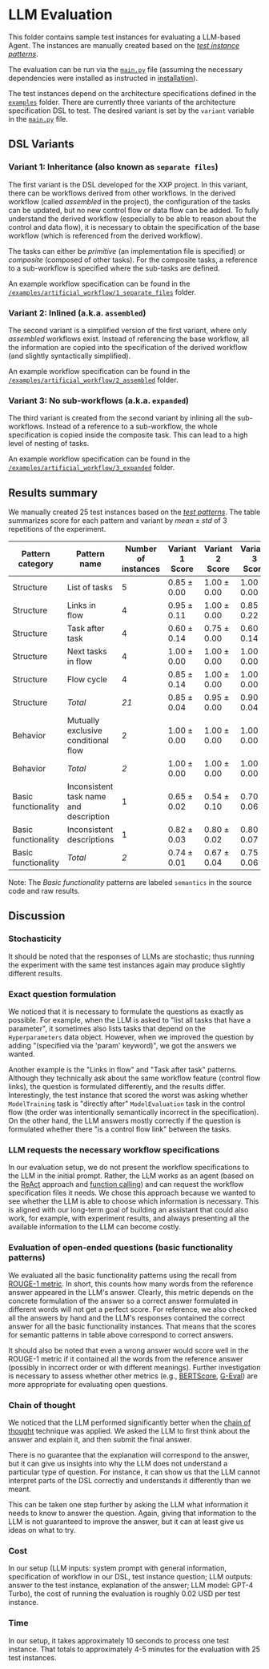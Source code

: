 # LLM Evaluation

This folder contains sample test instances for evaluating a LLM-based Agent. The instances are manually created based on the [*test instance patterns*](/patterns.md).

The evaluation can be run via the [`main.py`](main.py) file (assuming the necessary dependencies were installed as instructed in [installation](/README.md#Installation)).

The test instances depend on the architecture specifications defined in the [`examples`](/examples/) folder. There are currently three variants of the architecture specification DSL to test. The desired variant is set by the `variant` variable in the [`main.py`](main.py) file.

## DSL Variants

### Variant 1: Inheritance (also known as `separate files`)

The first variant is the DSL developed for the XXP project. In this variant, there can be workflows derived from other workflows. In the derived workflow (called *assembled* in the project), the configuration of the tasks can be updated, but no new control flow or data flow can be added. To fully understand the derived workflow (especially to be able to reason about the control and data flow), it is necessary to obtain the specification of the base workflow (which is referenced from the derived workflow).

The tasks can either be *primitive* (an implementation file is specified) or *composite* (composed of other tasks). For the composite tasks, a reference to a sub-workflow is specified where the sub-tasks are defined.

An example workflow specification can be found in the [`/examples/artificial_workflow/1_separate_files`](/examples/artificial_workflow/1_separate_files/) folder.

### Variant 2: Inlined (a.k.a. `assembled`)

The second variant is a simplified version of the first variant, where only *assembled* workflows exist. Instead of referencing the base workflow, all the information are copied into the specification of the derived workflow (and slightly syntactically simplified).

An example workflow specification can be found in the [`/examples/artificial_workflow/2_assembled`](/examples/artificial_workflow/2_assembled/) folder.

### Variant 3: No sub-workflows (a.k.a. `expanded`)

The third variant is created from the second variant by inlining all the sub-workflows. Instead of a reference to a sub-workflow, the whole specification is copied inside the composite task. This can lead to a high level of nesting of tasks.

An example workflow specification can be found in the [`/examples/artificial_workflow/3_expanded`](/examples/artificial_workflow/3_expanded/) folder.

## Results summary

We manually created 25 test instances based on the [*test patterns*](/patterns.md). The table summarizes score for each pattern and variant by $\textit{mean}\pm\textit{std}$ of 3 repetitions of the experiment.

| **Pattern category**  | **Pattern name**                  | **Number of instances** | **Variant 1 Score** | **Variant 2 Score** | **Variant 3 Score** |
|----------------------------|----------------------------------------|------------------------------|--------------------------|--------------------------|--------------------------|
| Structure | List of tasks                          | 5                            | $0.85\pm0.00$            | $1.00\pm0.00$            | $1.00\pm0.00$            |
| Structure | Links in flow                          | 4                            | $0.95\pm0.11$            | $1.00\pm0.00$            | $0.85\pm0.22$            |
| Structure | Task after task                        | 4                            | $0.60\pm0.14$            | $0.75\pm0.00$            | $0.60\pm0.14$            |
| Structure | Next tasks in flow                     | 4                            | $1.00\pm0.00$            | $1.00\pm0.00$            | $1.00\pm0.00$            |
| Structure | Flow cycle                             | 4                            | $0.85\pm0.14$            | $1.00\pm0.00$            | $1.00\pm0.00$            |
| Structure | *Total*                         | *21*                         | $0.85\pm0.04$            | $0.95\pm0.00$            | $0.90\pm0.04$            |
| Behavior  | Mutually exclusive conditional flow    | 2                            | $1.00\pm0.00$            | $1.00\pm0.00$            | $1.00\pm0.00$            |
| Behavior  | *Total*                         | *2*                          | $1.00\pm0.00$            | $1.00\pm0.00$            | $1.00\pm0.00$            |
| Basic functionality | Inconsistent task name and description | 1                            | $0.65\pm0.02$            | $0.54\pm0.10$            | $0.70\pm0.06$            |
| Basic functionality | Inconsistent descriptions              | 1                            | $0.82\pm0.03$            | $0.80\pm0.02$            | $0.80\pm0.07$            |
| Basic functionality | *Total*                         | *2*                          | $0.74\pm0.01$            | $0.67\pm0.04$            | $0.75\pm0.06$            |

Note: The *Basic functionality* patterns are labeled `semantics` in the source code and raw results.

## Discussion

### Stochasticity

It should be noted that the responses of LLMs are stochastic; thus running the experiment with the same test instances again may produce slightly different results.

### Exact question formulation

We noticed that it is necessary to formulate the questions as exactly as possible. For example, when the LLM is asked to "list all tasks that have a parameter", it sometimes also lists tasks that depend on the `Hyperparameters` data object. However, when we improved the question by adding "(specified via the 'param' keyword)", we got the answers we wanted.

Another example is the "Links in flow" and "Task after task" patterns. Although they technically ask about the same workflow feature (control flow links), the question is formulated differently, and the results differ. Interestingly, the test instance that scored the worst was asking whether `ModelTraining` task is "directly after" `ModelEvaluation` task in the control flow (the order was intentionally semantically incorrect in the specification). On the other hand, the LLM answers mostly correctly if the question is formulated whether there "is a control flow link" between the tasks.

### LLM requests the necessary workflow specifications

In our evaluation setup, we do not present the workflow specifications to the LLM in the initial prompt. Rather, the LLM works as an agent (based on the [ReAct](https://arxiv.org/abs/2210.03629) approach and [function calling](https://platform.openai.com/docs/guides/function-calling)) and can request the workflow specification files it needs. We chose this approach because we wanted to see whether the LLM is able to choose which information is necessary. This is aligned with our long-term goal of building an assistant that could also work, for example, with experiment results, and always presenting all the available information to the LLM can become costly.

### Evaluation of open-ended questions (basic functionality patterns)

We evaluated all the basic functionality patterns using the recall from [ROUGE-1 metric](https://aclanthology.org/W04-1013/). In short, this counts how many words from the reference answer appeared in the LLM's answer. Clearly, this metric depends on the concrete formulation of the answer so a correct answer formulated in different words will not get a perfect score. For reference, we also checked all the answers by hand and the LLM's responses contained the correct answer for all the basic functionality instances. That means that the scores for semantic patterns in table above correspond to correct answers.

It should also be noted that even a wrong answer would score well in the ROUGE-1 metric if it contained all the words from the reference answer (possibly in incorrect order or with different meanings). Further investigation is necessary to assess whether other metrics (e.g., [BERTScore](https://arxiv.org/abs/1904.09675), [G-Eval](https://arxiv.org/abs/2303.16634)) are more appropriate for evaluating open questions.

### Chain of thought

We noticed that the LLM performed significantly better when the [chain of thought](https://arxiv.org/abs/2205.11916) technique was applied. We asked the LLM to first think about the answer and explain it, and then submit the final answer.

There is no guarantee that the explanation will correspond to the answer, but it can give us insights into why the LLM does not understand a particular type of question. For instance, it can show us that the LLM cannot interpret parts of the DSL correctly and understands it differently than we meant.

This can be taken one step further by asking the LLM what information it needs to know to answer the question. Again, giving that information to the LLM is not guaranteed to improve the answer, but it can at least give us ideas on what to try.

### Cost

In our setup (LLM inputs: system prompt with general information, specification of workflow in our DSL, test instance question; LLM outputs: answer to the test instance, explanation of the answer; LLM model: GPT-4 Turbo), the cost of running the evaluation is roughly 0.02 USD per test instance.

### Time

In our setup, it takes approximately 10 seconds to process one test instance. That totals to approximately 4-5 minutes for the evaluation with 25 test instances.
